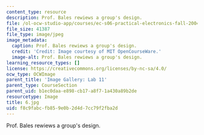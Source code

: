 ```yaml
---
content_type: resource
description: Prof. Bales rewiews a group's design.
file: /ol-ocw-studio-app/courses/ec-s06-practical-electronics-fall-2004/f8c9fabcfb859e0b2d4d7cc79f2fba2d_6.jpg
file_size: 41387
file_type: image/jpeg
image_metadata:
  caption: Prof. Bales rewiews a group's design.
  credit: 'Credit: Image courtesy of MIT OpenCourseWare.'
  image-alt: Prof. Bales rewiews a group's design.
learning_resource_types: []
license: https://creativecommons.org/licenses/by-nc-sa/4.0/
ocw_type: OCWImage
parent_title: 'Image Gallery: Lab 11'
parent_type: CourseSection
parent_uid: b1ec0daa-e898-cb17-a8f7-1a430a89b2de
resourcetype: Image
title: 6.jpg
uid: f8c9fabc-fb85-9e0b-2d4d-7cc79f2fba2d
---
```

Prof. Bales rewiews a group's design.